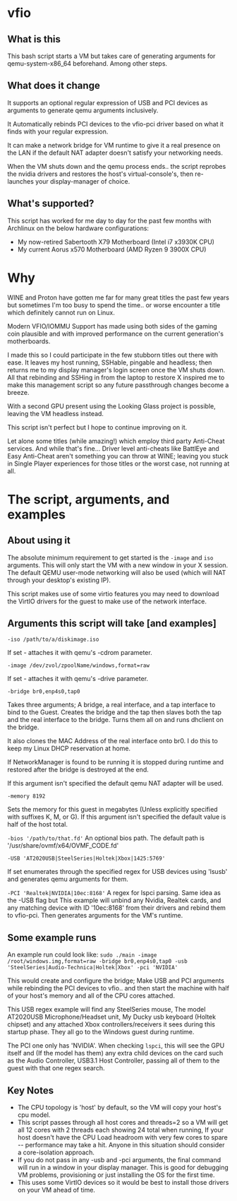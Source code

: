 # vfio

## What is this
This bash script starts a VM but takes care of generating arguments for qemu-system-x86_64 beforehand. Among other steps.

## What does it change
It supports an optional regular expression of USB and PCI devices as arguments to generate qemu arguments inclusively.

It Automatically rebinds PCI devices to the vfio-pci driver based on what it finds with your regular expression.

It can make a network bridge for VM runtime to give it a real presence on the LAN if the default NAT adapter doesn't satisfy your networking needs.

When the VM shuts down and the qemu process ends.. the script reprobes the nvidia drivers and restores the host's virtual-console's, then re-launches your display-manager of choice.

## What's supported?
This script has worked for me day to day for the past few months with Archlinux on the below hardware configurations:
  - My now-retired Sabertooth X79 Motherboard (Intel i7 x3930K CPU)
  - My current     Aorus x570 Motherboard     (AMD Ryzen 9 3900X CPU)

# Why
WINE and Proton have gotten me far for many great titles the past few years but sometimes I'm too busy to spend the time.. or worse encounter a title which definitely cannot run on Linux.

Modern VFIO/IOMMU Support has made using both sides of the gaming coin plausible and with improved performance on the current generation's motherboards.

I made this so I could participate in the few stubborn titles out there with ease. It leaves my host running, SSHable, pingable and headless; then returns me to my display manager's login screen once the VM shuts down. All that rebinding and SSHing in from the laptop to restore X inspired me to make this management script so any future passthrough changes become a breeze.

With a second GPU present using the Looking Glass project is possible, leaving the VM headless instead.

This script isn't perfect but I hope to continue improving on it.


Let alone some titles (while amazing!) which employ third party Anti-Cheat services. And while that's fine... Driver level anti-cheats like BattlEye and Easy Anti-Cheat aren't something you can throw at WINE; leaving you stuck in Single Player experiences for those titles or the worst case, not running at all.

# The script, arguments, and examples

## About using it

The absolute minimum requirement to get started is the `-image` and `iso` arguments. This will only start the VM with a new window in your X session.
The default QEMU user-mode networking will also be used (which will NAT through your desktop's existing IP).

This script makes use of some virtio features you may need to download the VirtIO drivers for the guest to make use of the network interface.

## Arguments this script will take [and examples]

`-iso /path/to/a/diskimage.iso`

   If set - attaches it with qemu's -cdrom parameter.

`-image /dev/zvol/zpoolName/windows,format=raw`

   If set - attaches it with qemu's -drive parameter.

`-bridge br0,enp4s0,tap0`

   Takes three arguments; A bridge, a real interface, and a tap interface to bind to the Guest.
   Creates the bridge and the tap then slaves both the tap and the real interface to the bridge. Turns them all on and runs dhclient on the bridge.
   
   It also clones the MAC Address of the real interface onto br0. I do this to keep my Linux DHCP reservation at home.
   
   If NetworkManager is found to be running it is stopped during runtime and restored after the bridge is destroyed at the end.
   
   If this argument isn't specified the default qemu NAT adapter will be used.
     
`-memory 8192`

   Sets the memory for this guest in megabytes (Unless explicitly specified with suffixes K, M, or G).
   If this argument isn't specified the default value is half of the host total.

`-bios '/path/to/that.fd'`
   An optional bios path. The default path is '/usr/share/ovmf/x64/OVMF_CODE.fd'

`-USB 'AT2020USB|SteelSeries|Holtek|Xbox|1425:5769'`

   If set enumerates through the specified regex for USB devices using 'lsusb' and generates qemu arguments for them.

`-PCI 'Realtek|NVIDIA|10ec:8168'`
   A regex for lspci parsing. Same idea as the -USB flag but 
   This example will unbind any Nvidia, Realtek cards, and any matching device with ID '10ec:8168' from their drivers and rebind them to vfio-pci.
   Then generates arguments for the VM's runtime.

## Some example runs

An example run could look like:
  `sudo ./main -image /root/windows.img,format=raw -bridge br0,enp4s0,tap0 -usb 'SteelSeries|Audio-Technica|Holtek|Xbox' -pci 'NVIDIA'`
  
  This would create and configure the bridge; Make USB and PCI arguments while rebinding the PCI devices to vfio.. and then start the machine with half of your host's memory and all of the CPU cores attached.
  
  This USB regex example will find any SteelSeries mouse, The model AT2020USB Microphone/Headset unit, My Ducky usb keyboard (Holtek chipset) and any attached Xbox controllers/receivers it sees during this startup phase. They all go to the Windows guest during runtime.
  
  The PCI one only has 'NVIDIA'. When checking `lspci`, this will see the GPU itself and (If the model has them) any extra child devices on the card such as the Audio Controller, USB3.1 Host Controller, passing all of them to the guest with that one regex search.
  
## Key Notes
  - The CPU topology is 'host' by default, so the VM will copy your host's cpu model.
  - This script passes through all host cores and threads=2 so a VM will get all 12 cores with 2 threads each showing 24 total when running,
      If your host doesn't have the CPU Load headroom with very few cores to spare -- performance may take a hit.
      Anyone in this situation should consider a core-isolation approach.
  - If you do not pass in any -usb and -pci arguments, the final command will run in a window in your display manager.
      This is good for debugging VM problems, provisioning or just installing the OS for the first time.
  - This uses some VirtIO devices so it would be best to install those drivers on your VM ahead of time.
